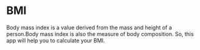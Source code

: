 # BMI
Body mass index is a value derived from the mass and height of a person.Body mass index is also the measure of body composition. So, this app will help you to calculate your BMI.
